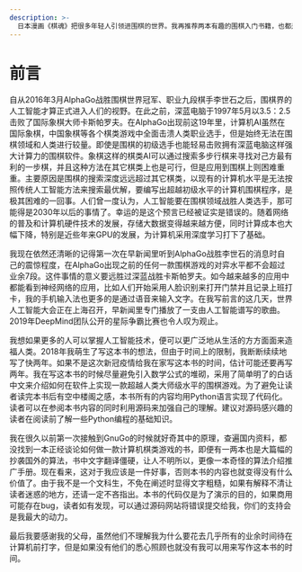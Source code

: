 ```yaml
---
description: >-
  日本漫画《棋魂》把很多年轻人引领进围棋的世界。我再推荐两本有趣的围棋入门书籍，也都是漫画形式，虽然不像棋魂那么长，但是非常具有可读性。它们分别是《漫画围棋入门：基础篇》和《漫画围棋入门：实战篇》，这两本书是日本片冈聪先生监修，石仓淳先生绘制的专门为围棋初学者创作的漫画书。基础编相当于入门读物，实战编相当于初级读物。
---
```


# 前言

自从2016年3月AlphaGo战胜围棋世界冠军、职业九段棋手李世石之后，围棋界的人工智能才算正式进入人们的视野。在此之前，深蓝电脑于1997年5月以3.5：2.5击败了国际象棋大师卡斯帕罗夫。在AlphaGo出现前这19年里，计算机AI虽然在国际象棋，中国象棋等各个棋类游戏中全面击溃人类职业选手，但是始终无法在围棋领域和人类进行较量。即使是围棋的初级选手也能轻易击败拥有深蓝电脑这样强大计算力的围棋软件。象棋这样的棋类AI可以通过搜索多步行棋来寻找对己方最有利的一步棋，并且这种方法在其它棋类上也是可行，但是应用到围棋上则困难重重。主要原因是围棋的搜索深度远远超过其它棋类，以现有的计算机水平是无法按照传统人工智能方法来搜索最优解，要编写出超越初级水平的计算机围棋程序，是极其困难的一回事。人们曾一度认为，人工智能要在围棋领域战胜人类选手，那可能得是2030年以后的事情了。幸运的是这个预言已经被证实是错误的。随着网络的普及和计算机硬件技术的发展，存储大数据变得越来越方便，同时计算成本也大幅下降，特别是近些年来GPU的发展，为计算机采用深度学习打下了基础。

我现在依然还清晰的记得第一次在早新闻里听到AlphaGo战胜李世石的消息时自己的震惊程度，在AlphaGo出现之前的任何一款围棋游戏的对弈水平都不会超过业余7段。这件事情的意义要远胜过深蓝战胜卡斯帕罗夫。如今越来越多的应用中都能看到神经网络的应用，比如人们开始采用人脸识别来打开门禁并且记录上班打卡，我的手机输入法也更多的是通过语音来输入文字。在我写前言的这几天，世界人工智能大会正在上海召开，早新闻里专门播放了一支由人工智能谱写的歌曲。2019年DeepMind团队公开的星际争霸比赛也令人叹为观止。

我想如果更多的人可以掌握人工智能技术，便可以更广泛地从生活的方方面面来造福人类。2018年我萌生了写这本书的想法，但由于时间上的限制，我断断续续地写了快两年。如果不是这次新冠疫情给我在家写这本书的时间，估计可能还要再写两年。我在写这本书的时候尽量避免引入数学公式的堆砌，采用了简单明了的白话中文来介绍如何在软件上实现一款超越人类大师级水平的围棋游戏。为了避免让读者读完本书后有空中楼阁之感，本书所有的内容均用Python语言实现了代码化。读者可以在参阅本书内容的同时利用源码来加强自己的理解。建议对源码感兴趣的读者在阅读前了解一些Python编程的基础知识。

我在很久以前第一次接触到GnuGo的时候就好奇其中的原理，查遍国内资料，都没找到一本正经谈论如何做一款计算机棋类游戏的书，即便有一两本也是大篇幅的抄袭国外的算法，书中文字翻译僵硬，让人不明所以，更像一本奇怪的算法介绍推广手册。现在看来，这对于我应该是一件好事，否则本书的内容也就变得没有什么价值了。由于我不是一个文科生，不免在阐述时显得文字粗糙，如果有解释不清让读者迷惑的地方，还请一定不吝指出。本书的代码仅是为了演示的目的，如果商用可能存在bug，读者如有发现，可以通过源码网站将错误提交给我，你们的支持会是我最大的动力。 

最后我要感谢我的父母，虽然他们不理解我为什么要花去几乎所有的业余时间待在计算机前打字，但是如果没有他们的悉心照顾也就没有我可以用来写作这本书的时间。 

